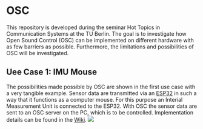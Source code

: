 # OSC
This repository is developed during the seminar Hot Topics in Communication Systems at the TU Berlin. The goal is to investigate how Open Sound Control (OSC) can be implemented on different hardware with as few barriers as possible. Furthermore, the limitations and possibilities of OSC will be investigated. 

## Uee Case 1: IMU Mouse
The possibilities made possible by OSC are shown in the first use case with a very tangible example. Sensor data are transmitted via an [ESP32](https://www.espressif.com/en/products/modules/esp32) in such a way that it functions as a computer mouse. For this purpose an Interial Measurement Unit is connected to the ESP32. With OSC the sensor data are sent to an OSC server on the PC, which is to be controlled. Implementation details can be found in the [Wiki](https://github.com/timschr/OSC/wiki).
![](assets/imu_mouse.gif)
